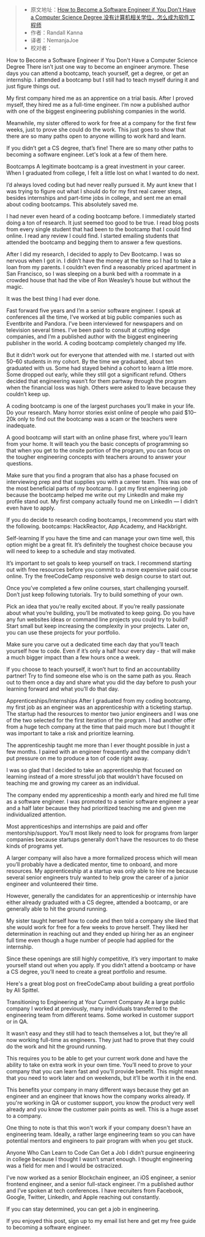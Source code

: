 > -   原文地址：[How to Become a Software Engineer if You Don't Have a Computer Science Degree 没有计算机相关学位，怎么成为软件工程师](https://www.freecodecamp.org/news/paths-to-becoming-a-software-engineer/)
> -   作者：Randall Kanna
> -   译者：NemanjaJoe
> -   校对者：

How to Become a Software Engineer if You Don't Have a Computer Science Degree
There isn’t just one way to become an engineer anymore. These days you can attend a bootcamp, teach yourself, get a degree, or get an internship. I attended a bootcamp but I still had to teach myself during it and just figure things out.

My first company hired me as an apprentice on a trial basis. After I proved myself, they hired me as a full-time engineer. I’m now a published author with one of the biggest engineering publishing companies in the world.

Meanwhile, my sister offered to work for free at a company for the first few weeks, just to prove she could do the work. This just goes to show that there are so many paths open to anyone willing to work hard and learn.

If you didn’t get a CS degree, that’s fine! There are so many other paths to becoming a software engineer. Let's look at a few of them here.

Bootcamps
A legitimate bootcamp is a great investment in your career. When I graduated from college, I felt a little lost on what I wanted to do next.

I’d always loved coding but had never really pursued it. My aunt knew that I was trying to figure out what I should do for my first real career steps, besides internships and part-time jobs in college, and sent me an email about coding bootcamps. This absolutely saved me.

I had never even heard of a coding bootcamp before. I immediately started doing a ton of research. It just seemed too good to be true. I read blog posts from every single student that had been to the bootcamp that I could find online. I read any review I could find. I started emailing students that attended the bootcamp and begging them to answer a few questions.

After I did my research, I decided to apply to Dev Bootcamp. I was so nervous when I got in. I didn’t have the money at the time so I had to take a loan from my parents. I couldn’t even find a reasonably priced apartment in San Francisco, so I was sleeping on a bunk bed with a roommate in a crowded house that had the vibe of Ron Weasley’s house but without the magic.

It was the best thing I had ever done.

Fast forward five years and I’m a senior software engineer. I speak at conferences all the time, I’ve worked at big public companies such as Eventbrite and Pandora. I’ve been interviewed for newspapers and on television several times. I’ve been paid to consult at cutting edge companies, and I’m a published author with the biggest engineering publisher in the world. A coding bootcamp completely changed my life.

But it didn’t work out for everyone that attended with me. I started out with 50–60 students in my cohort. By the time we graduated, about ten graduated with us. Some had stayed behind a cohort to learn a little more. Some dropped out early, while they still got a significant refund. Others decided that engineering wasn’t for them partway through the program when the financial loss was high. Others were asked to leave because they couldn’t keep up.

A coding bootcamp is one of the largest purchases you’ll make in your life. Do your research. Many horror stories exist online of people who paid \$10–20k only to find out the bootcamp was a scam or the teachers were inadequate.

A good bootcamp will start with an online phase first, where you’ll learn from your home. It will teach you the basic concepts of programming so that when you get to the onsite portion of the program, you can focus on the tougher engineering concepts with teachers around to answer your questions.

Make sure that you find a program that also has a phase focused on interviewing prep and that supplies you with a career team. This was one of the most beneficial parts of my bootcamp. I got my first engineering job because the bootcamp helped me write out my LinkedIn and make my profile stand out. My first company actually found me on LinkedIn — I didn’t even have to apply.

If you do decide to research coding bootcamps, I recommend you start with the following. bootcamps: HackReactor, App Academy, and Hackbright.

Self-learning
If you have the time and can manage your own time well, this option might be a great fit. It’s definitely the toughest choice because you will need to keep to a schedule and stay motivated.

It’s important to set goals to keep yourself on track. I recommend starting out with free resources before you commit to a more expensive paid course online. Try the freeCodeCamp responsive web design course to start out.

Once you’ve completed a few online courses, start challenging yourself. Don’t just keep following tutorials. Try to build something of your own.

Pick an idea that you’re really excited about. If you’re really passionate about what you’re building, you’ll be motivated to keep going. Do you have any fun websites ideas or command line projects you could try to build? Start small but keep increasing the complexity in your projects. Later on, you can use these projects for your portfolio.

Make sure you carve out a dedicated time each day that you’ll teach yourself how to code. Even if it’s only a half hour every day - that will make a much bigger impact than a few hours once a week.

If you choose to teach yourself, it won’t hurt to find an accountability partner! Try to find someone else who is on the same path as you. Reach out to them once a day and share what you did the day before to push your learning forward and what you’ll do that day.

Apprenticeships/Internships
After I graduated from my coding bootcamp, my first job as an engineer was an apprenticeship with a ticketing startup. The startup had the resources to mentor two junior engineers and I was one of the two selected for the first iteration of the program. I had another offer from a huge tech company at the time that paid much more but I thought it was important to take a risk and prioritize learning.

The apprenticeship taught me more than I ever thought possible in just a few months. I paired with an engineer frequently and the company didn't put pressure on me to produce a ton of code right away.

I was so glad that I decided to take an apprenticeship that focused on learning instead of a more stressful job that wouldn't have focused on teaching me and growing my career as an individual.

The company ended my apprenticeship a month early and hired me full time as a software engineer. I was promoted to a senior software engineer a year and a half later because they had prioritized teaching me and given me individualized attention.

Most apprenticeships and internships are paid and offer mentorship/support. You’ll most likely need to look for programs from larger companies because startups generally don’t have the resources to do these kinds of programs yet.

A larger company will also have a more formalized process which will mean you’ll probably have a dedicated mentor, time to onboard, and more resources. My apprenticeship at a startup was only able to hire me because several senior engineers truly wanted to help grow the career of a junior engineer and volunteered their time.

However, generally the candidates for an apprenticeship or internship have either already graduated with a CS degree, attended a bootcamp, or are generally able to hit the ground running.

My sister taught herself how to code and then told a company she liked that she would work for free for a few weeks to prove herself. They liked her determination in reaching out and they ended up hiring her as an engineer full time even though a huge number of people had applied for the internship.

Since these openings are still highly competitive, it’s very important to make yourself stand out when you apply. If you didn’t attend a bootcamp or have a CS degree, you’ll need to create a great portfolio and resume.

Here's a great blog post on freeCodeCamp about building a great portfolio by Ali Spittel.

Transitioning to Engineering at Your Current Company
At a large public company I worked at previously, many individuals transferred to the engineering team from different teams. Some worked in customer support or in QA.

It wasn’t easy and they still had to teach themselves a lot, but they’re all now working full-time as engineers. They just had to prove that they could do the work and hit the ground running.

This requires you to be able to get your current work done and have the ability to take on extra work in your own time. You’ll need to prove to your company that you can learn fast and you’ll provide benefit. This might mean that you need to work later and on weekends, but it’ll be worth it in the end.

This benefits your company in many different ways because they get an engineer and an engineer that knows how the company works already. If you're working in QA or customer support, you know the product very well already and you know the customer pain points as well. This is a huge asset to a company.

One thing to note is that this won't work if your company doesn't have an engineering team. Ideally, a rather large engineering team so you can have potential mentors and engineers to pair program with when you get stuck.

Anyone Who Can Learn to Code Can Get a Job
I didn’t pursue engineering in college because I thought I wasn’t smart enough. I thought engineering was a field for men and I would be ostracized.

I've now worked as a senior Blockchain engineer, an iOS engineer, a senior frontend engineer, and a senior full-stack engineer. I'm a published author and I've spoken at tech conferences. I have recruiters from Facebook, Google, Twitter, LinkedIn, and Apple reaching out constantly.

If you can stay determined, you can get a job in engineering.

If you enjoyed this post, sign up to my email list here and get my free guide to becoming a software engineer.

